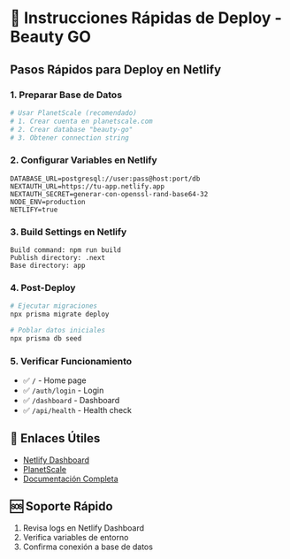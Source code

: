 
# 🚀 Instrucciones Rápidas de Deploy - Beauty GO

## Pasos Rápidos para Deploy en Netlify

### 1. Preparar Base de Datos
```bash
# Usar PlanetScale (recomendado)
# 1. Crear cuenta en planetscale.com
# 2. Crear database "beauty-go"
# 3. Obtener connection string
```

### 2. Configurar Variables en Netlify
```env
DATABASE_URL=postgresql://user:pass@host:port/db
NEXTAUTH_URL=https://tu-app.netlify.app
NEXTAUTH_SECRET=generar-con-openssl-rand-base64-32
NODE_ENV=production
NETLIFY=true
```

### 3. Build Settings en Netlify
```
Build command: npm run build
Publish directory: .next
Base directory: app
```

### 4. Post-Deploy
```bash
# Ejecutar migraciones
npx prisma migrate deploy

# Poblar datos iniciales
npx prisma db seed
```

### 5. Verificar Funcionamiento
- ✅ `/` - Home page
- ✅ `/auth/login` - Login
- ✅ `/dashboard` - Dashboard  
- ✅ `/api/health` - Health check

## 🔗 Enlaces Útiles
- [Netlify Dashboard](https://app.netlify.com)
- [PlanetScale](https://planetscale.com)
- [Documentación Completa](./README-NETLIFY-DEPLOY.md)

## 🆘 Soporte Rápido
1. Revisa logs en Netlify Dashboard
2. Verifica variables de entorno
3. Confirma conexión a base de datos
